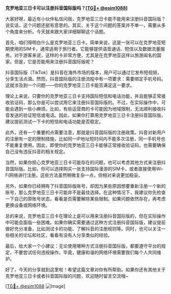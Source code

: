 **克罗地亚三日卡可以注册抖音国际版吗？[[TG💪+ @esim1088](https://t.me/s/esim1088)]**

大家好呀，最近有小伙伴私信问我，克罗地亚三日卡能不能用来注册抖音国际版？说实话，这个问题还挺有意思的。其实，关于这个问题的答案并不单一，需要从多个角度来分析。今天就来跟大家详细聊聊这个话题。

首先，咱们得明白什么是克罗地亚三日卡。简单来说，这是一张可以在克罗地亚短期使用的SIM卡，通常适用于旅行者。它能够提供语音通话、短信以及数据流量服务。对于游客来说，这样的卡非常方便，尤其是在克罗地亚这样以旅游闻名的国家。但是，它是否能用来注册抖音国际版呢？

抖音国际版（TikTok）是抖音在海外市场的版本，用户可以通过它发布短视频，分享生活点滴。然而，抖音国际版的注册流程中有一项要求：需要绑定手机号码。这就涉及到一个问题——你的克罗地亚三日卡能否满足这一要求。

理论上来说，只要你的克罗地亚三日卡支持国际短信和电话功能，并且能够正常接收验证码，那么你是可以尝试用它来注册抖音国际版的。不过，在实际操作中，可能会遇到一些小麻烦。比如，有些运营商的卡可能因为地域限制，无法顺利接收抖音发送的验证短信或电话。因此，如果你打算用克罗地亚三日卡注册抖音国际版，建议提前测试一下卡的短信和电话功能是否稳定。

此外，还有一个重要的点需要注意，那就是抖音国际版的注册政策。抖音对新用户的注册有一定的限制措施，比如同一IP地址短时间内不能多次注册，同一手机号也不能重复使用。因此，即使你的克罗地亚三日卡能够正常接收验证码，也需要确保自己没有违反抖音的相关规定。

当然，如果你担心克罗地亚三日卡可能存在的问题，也可以考虑其他方式来注册抖音国际版。比如，你可以选择购买一张支持国际漫游的SIM卡，或者直接使用Wi-Fi网络进行注册。这些方法虽然稍微复杂一点，但相对来说更加稳妥。

另外，如果你已经拥有了抖音国际版账号，却因为某些原因想要重新注册一个新的账号，那么克罗地亚三日卡可能并不是最佳选择。在这种情况下，我建议你先检查一下自己的原账号状态，看看是否需要解除某些限制。如果问题依然存在，再考虑更换设备或网络环境。

总的来说，克罗地亚三日卡在理论上是可以用来注册抖音国际版的，但在实际操作中可能会面临一些困难。如果你确实需要通过这种方式注册抖音国际版，建议提前做好充分准备，比如测试卡的功能、了解抖音的注册规则等。同时，也可以关注一些相关的论坛和社区，看看有没有人分享类似的经验。

最后，给大家一个小建议：无论使用哪种方式注册抖音国际版，都要遵守平台的规定，不要尝试任何违规操作。毕竟，健康和谐的网络环境需要我们每个人共同维护。

好了，今天的分享就到这里啦！希望这篇文章对你有所帮助。如果你还有其他关于克罗地亚三日卡或者抖音国际版的问题，欢迎随时留言交流哦~

[[TG💪+ @esim1088](https://t.me/s/esim1088) ![Image](https://i.postimg.cc/4NQfJmqS/Snipaste-2025-05-13-00-14-12.png)]
